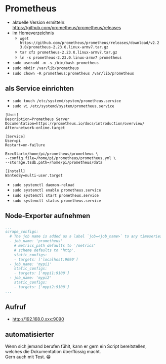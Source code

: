 # Prometheus
- aktuelle Version ermitteln: https://github.com/prometheus/prometheus/releases
- im Homeverzeichnis
   - ``wget https://github.com/prometheus/prometheus/releases/download/v2.23.0/prometheus-2.23.0.linux-armv7.tar.gz``
   - ``tar xfz prometheus-2.23.0.linux-armv7.tar.gz``
   - ``ln -s prometheus-2.23.0.linux-armv7 prometheus``
- ``sudo useradd -m -s /bin/bash prometheus``
- ``sudo mkdir /var/lib/prometheus``
- ``sudo chown -R prometheus:prometheus /var/lib/prometheus``

## als Service einrichten
- ``sudo touch /etc/systemd/system/prometheus.service``
- ``sudo vi /etc/systemd/system/prometheus.service``

````editorconfig
[Unit]
Description=Prometheus Server
Documentation=https://prometheus.io/docs/introduction/overview/
After=network-online.target

[Service]
User=pi
Restart=on-failure

ExecStart=/home/pi/prometheus/prometheus \
--config.file=/home/pi/prometheus/prometheus.yml \
--storage.tsdb.path=/home/pi/prometheus/data

[Install]
WantedBy=multi-user.target
````
- ``sudo systemctl daemon-reload``
- ``sudo systemctl enable prometheus.service``
- ``sudo systemctl start prometheus.service``
- ``sudo systemctl status prometheus.service``

## Node-Exporter aufnehmen
````yaml
...
scrape_configs:
  # The job name is added as a label `job=<job_name>` to any timeseries scraped from this config.
  - job_name: 'prometheus'
    # metrics_path defaults to '/metrics'
    # scheme defaults to 'http'.
    static_configs:
    - targets: ['localhost:9090']
  - job_name: 'mypi1'
    static_configs:
    - targets: ['mypi1:9100']
  - job_name: 'mypi2'
    static_configs:
    - targets: ['mypi2:9100']
...
````

## Aufruf
- http://192.168.0.xxx:9090

## automatisierter
Wenn sich jemand berufen fühlt, kann er gern ein Script bereitstellen, welches die Dokumentation überflüssig macht.\
Gern auch mit Test. :grin: